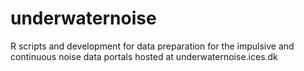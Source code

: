 # underwaternoise
R scripts and development for data preparation for the impulsive and continuous noise data portals hosted at underwaternoise.ices.dk
